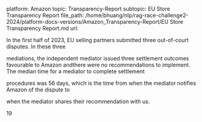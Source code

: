 platform: Amazon
topic: Transparency-Report
subtopic: EU Store Transparency Report
file_path: /home/bhuang/nlp/rag-race-challenge2-2024/platform-docs-versions/Amazon_Transparency-Report/EU Store Transparency Report.md
url: <EMPTY>

In the first half of 2023, EU selling partners submitted three out-of-court disputes. In these three

mediations, the independent mediator issued three settlement outcomes favourable to Amazon andthere were no recommendations to implement. The median time for a mediator to complete settlement

procedures was 56 days, which is the time from when the mediator notifies Amazon of the dispute to

when the mediator shares their recommendation with us.

19